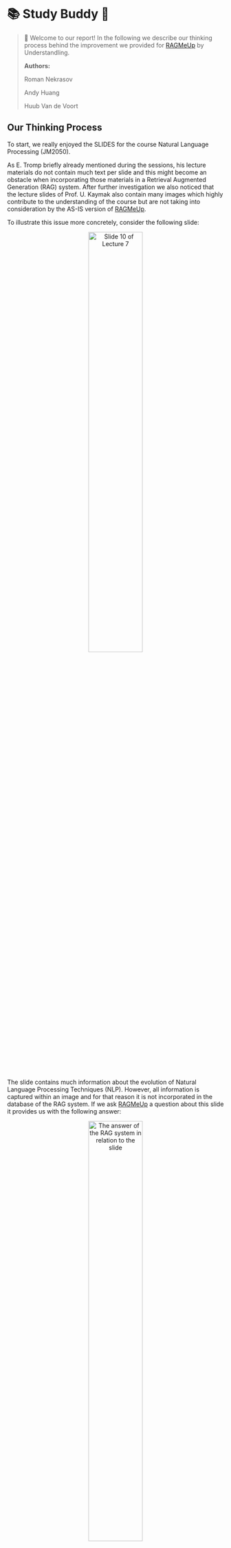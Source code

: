 # 📚 Study Buddy 🤖

>👋 Welcome to our report!
> In the following we describe our thinking process behind the improvement we provided for [RAGMeUp](https://github.com/AI-Commandos/RAGMeUp) by Understandling.
>
> **Authors:**
> 
> Roman Nekrasov
> 
> Andy Huang
> 
> Huub Van de Voort

## Our Thinking Process
To start, we really enjoyed the SLIDES for the course Natural Language Processing (JM2050).

As E. Tromp briefly already mentioned during the sessions, his lecture materials do not contain much text per slide and this might become an obstacle when incorporating those materials in a Retrieval Augmented Generation (RAG) system. After further investigation we also noticed that the lecture slides of Prof. U. Kaymak also contain many images which highly contribute to the understanding of the course but are not taking into consideration by the AS-IS version of [RAGMeUp](https://github.com/AI-Commandos/RAGMeUp).

To illustrate this issue more concretely, consider the following slide:

<div style="text-align: center;">
    <img src="paradigm-shift.png" width=50% alt="Slide 10 of Lecture 7">
</div>

The slide contains much information about the evolution of Natural Language Processing Techniques (NLP). However, all information is captured within an image and for that reason it is not incorporated in the database of the RAG system. If we ask [RAGMeUp](https://github.com/AI-Commandos/RAGMeUp) a question about this slide it provides us with the following answer:

<div style="text-align: center;">
    <img src="paradigm-shift-rag-answer.png" width=50% alt="The answer of the RAG system in relation to the slide">
</div>

To us the lecture materials are very informative, however, [RAGMeUp](https://github.com/AI-Commandos/RAGMeUp) is unable to extract as much information from them as we can. So we started to look for solutions to overcome this problem.

During our studying efforts we often use Multimodal Language Models to support us when interpreting images on slides and we are very satisfied with their ability to do so. For example, if we prompt [Google Gemini](https://gemini.google.com/) to provide us with an explanation of the same slide as we discussed earlier we end up with the following response:

>Certainly, let's break down the slide titled "Shifting Paradigms in NLP" from the JM2050 Natural Language Processing course.
>
>**Overall Theme:**
>
>The slide illustrates the evolution of Natural Language Processing (NLP) techniques, highlighting the shift from earlier approaches to more recent, powerful methods.
>
>**Key Paradigms:**
>
>1. **Word Vectors + Task-Specific Architectures:**
>
>   - This represents the traditional approach where words are represented as numerical vectors (embeddings) and then fed into specific neural network architectures designed for particular NLP tasks like sentiment analysis or machine translation.
>
>2. **Multi-layer Recurrent Neural Networks (RNNs):**
>
>   - RNNs were a significant advancement, enabling the processing of sequential data like text. They could capture dependencies between words in a sentence, making them suitable for tasks like language modeling and text generation. However, RNNs suffered from vanishing gradient problems, limiting their effectiveness with long sequences.
>
>3. **Pre-trained Transformers + Fine-tuning:**
>
>   - This is the current state-of-the-art in NLP. Pre-trained transformer models like BERT and GPT-3 are trained on massive amounts of text data to learn rich representations of language. These models can then be fine-tuned on specific tasks with relatively small amounts of data, leading to impressive performance gains.
>
>4. **What Next?:**
>
>   - This open-ended question points to the ongoing research and development in NLP. The field is constantly evolving, and we can expect even more powerful and sophisticated techniques to emerge in the future.
>
>**In Summary:**
>
>The slide demonstrates the progression from simpler, task-specific models to more powerful, general-purpose models capable of handling a wide range of NLP tasks with high accuracy. The current paradigm of pre-trained transformers and fine-tuning has revolutionized the field, and we eagerly anticipate the next breakthroughs in NLP.
>
>Let me know if you would like to delve into any specific aspect of the slide in more detail!

This answer is by far much more valuable than the one by the RAG system and made us wonder, can we integrate this ability in a RAG system somehow?

---

## Design Decisions
After further investigation of potential solutions to our problem we found a [blog post by LangChain](https://blog.langchain.dev/multi-modal-rag-template/) which discusses the use of Multi Modal RAG on slide decks. The post discusses two approaches for this purpose, both of which first transform slides to images. In the first approach, for each image a multimodal embeddings is created and the complete image is retrieved and loaded into the prompt for user question answering. In the second approach, the LLM creates a summary for each image and for this summary and embedding is created. For question answering, the users question is compared to the summary in order to incorporate the associated image in the prompt. The evaluation shows that providing both the image and the summary with the prompt yields significant improvements over text only RAG.

In our implementation, we leveraged the large context window of Google Gemini to provide a comprehensive summary of the complete slide deck by providing the complete slide deck as an input. We decided on this approach instead of iteratively generating a summary by inserting the slides one by one, saving the number of calls to the API while maintaining enough detail in the summary.

When we ask the improved system the same question as earlier in this document, this answer is significantly better than the initial one.

<div style="text-align: center;">
    <img src="paradigm-shift-rag-answer-improved.png" width=50% alt="The improved answer of the RAG system in relation to the slide">
</div>

---

## Evaluation

In the following table, we list a set of manually formulated questions related to the course content. For each question we indicated which of the three approaches provided the correct answer. Based on this evaluation we see that the summary approach provides in the majority of the cases the correct answer.

We also used [Docling](https://ds4sd.github.io/docling/) for this comparison. Docling is an advanced document parser. We wanted to see how an advanced parsing method would compare to our approach. We hypothesised that the slide summary approach would still work better because Docling is still limited to parsing without surrounding context.

|Question number| Question                                                                                                                                                                         | Standard | Summary | Docling |
|---------------|----------------------------------------------------------------------------------------------------------------------------------------------------------------------------------|----------|---------|---------|
|2              | What is the approach for self-consistency sampling?                                                                                                                              | 0        | 1       | 0       |
|3              | What are Chain of Thought triples?                                                                                                                                               | 0        | 1       | 0       |
|4              | Compare the formatting of a traditional few-shot prompt to a chain of thought prompt by an example.                                                                              | 1        | 0       | 1       |
|5              | What do the authors of "Rethinking the role of demonstrations: What makes in-context learning work?" mean with gold labels and random labels?                                    | 0        | 0       | 0       |
|6              | What are the four elements of a prompt?                                                                                                                                          | 0        | 0       | 0       |
|7              | Explain the language model landscape pre GPT-3.                                                                                                                                  | 0        | 1       | 1       |
|8              | Explain how paradigms shift in Natural Language Processing.                                                                                                                      | 0        | 1       | 1       |
|9              | What is the 20 Questions game, and how does it relate to concepts in natural language processing?                                                                                | 0        | 0       | 0       |
|10             | Explain the trade-off between interpretability vs. predictive value in topic modelling by providing a use case which tries to tackle this trade-off.                             | 1        | 1       | 1       |
|11             | My professor asked the following philosophical question: "What is a topic?" What is the answer to this question?                                                                 | 0        | 1       | 0       |
|13             | If I would reduce the dimensionality of embeddings and then plot them on a 2D plot and visualize the produced clusters of K-Means and HDBSCAN, how would the plots be different? | 0        | 0       | 1       |
|14             | Explain the meaning of each of the produced matrices in singular value decomposition.                                                                                            | 1        | 1       | 1       |
|15             | How did my professor explain the applications of topic models in relation to academic journals archives?                                                                         | 0        | 1       | 0       |
|16             | What are typical features in NER?                                                                                                                                                | 0        | 1       | 0       |
|17             | Provide the overview of text analysis techniques as in the research by Banks et al., 2018.                                                                                       | 0        | 0       | 0       |
|19             | Explain how the error curves for the training and holdout data relate to each other in the sweet spot.                                                                           | 0        | 0       | 0       |
|20             | Explain the progression of the error curves for the training and holdout data when a model is generalising well.                                                                 | 0        | 0       | 0       |
|22             | Explain the shape and implications of the kappa curve in a kappa curve plot.                                                                                                     | 0        | 0       | 0       |
|23             | What are the steps in RLHF and InstructGPT?                                                                                                                                      | 0        | 1       | 1       |
|24             | Compare auto-encoders to word2vec.                                                                                                                                               | 0        | 1       | 0       |
|25             | What is remarkable when it comes to the model architecture of an auto-encoder?                                                                                                   | 0        | 1       | 0       |
|               | **Total**                                                                                                                                                                        | **3**    | **12**  | **7**   |

For completeness, we will add the screenshots of the responses of the RAG system as an attachment to the submission. 

---

## Technical Details

### Requirements

Our improvement reders `.pdf` documents as images with the Python package [pdf2image](https://pypi.org/project/pdf2image/) which requires `poppler` for rendering `.pdf` documents as images. For details on how to install this library on your OS, please visit the [pipy page of pdf2image](https://pypi.org/project/pdf2image/). 

### General
In the file `SlideDeckSummarizer.py` we created a class named `SlideDeckSummarizer` which does the following:
1. It first identifies which `.pdf` documents are likely to be slide decks. This is done calculating the average words per line for each page and then comparing this against a threshold. The rationale behind it is that documents that are not slide decks contain more words per line on average. When the majority of the pages in the document are likely to be slides, the whole document is classified as a slide deck.
2. After classification, the slide decks are converted to `.jpeg` format and stored on disk in order to prevent memory issues.
3. Then, all rendered images are inserted into a prompt to Google Gemini and the corresponding `.pdf` document is replaced by a `.txt` file containing a per-slide summary of both the textual and visual elements in the input folder.

The functionalities of the class are consolidated in the public method `SlideDeckSummarizer.SlidedeckSummarizer.transform_slidedecks_and_remove_pdf`. In the `.env` we defined a switch for turning the summarizer on. When switched on, the summarizer is triggered when RAGHelperCloud is initialized.

---

## Limitations
If we could further improve this work we would decouple the LLM used for generating summaries for a slide deck from the LLM used for user questions answering. This would broaden the usability of the solution since then any LLM can be used for the question answering task. Next, we would integrate the same methodology for `.pptx` files and extent the functionality for added documents while the backend is running.
Finally, as we learned about position bias of LLMs we would further investigate if creating a slide summary iteratively results in a more qualitative summary than including all images into a single prompt.

---

## Check it out yourself
Our improvement is currently hosted on: https://ragmeup.westeurope.cloudapp.azure.com
Until credit runs out. There is a login needed, you can find this in our Canvas submission: login.txt
Also in the canvas submission you will find:
- the database & pickle for both the gemini summary approach and the ducling approach.
- the output results from the comparison


